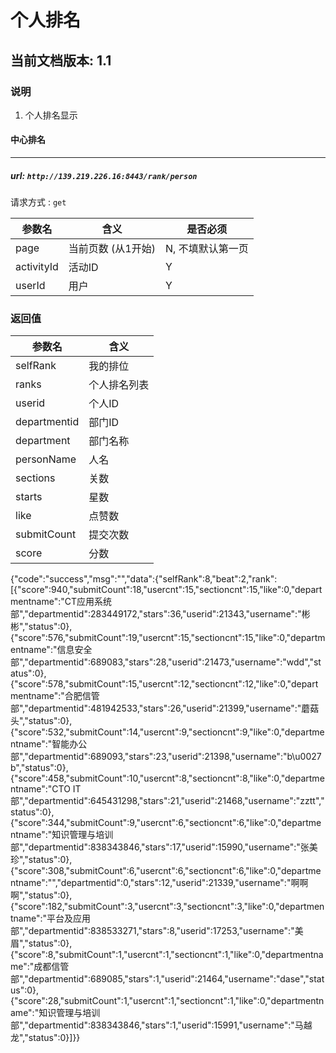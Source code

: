 # 个人排名

## 当前文档版本: 1.1

### 说明
1. 个人排名显示

#### 中心排名
--------------------------------
##### url: `http://139.219.226.16:8443/rank/person`
请求方式 : `get`

参数名    | 含义    | 是否必须
-------|--------|-----
page |   当前页数 (从1开始)  | N, 不填默认第一页
activityId |活动ID |Y
userId | 用户 |Y

###  返回值

参数名  | 含义
-------------|-------------
selfRank|我的排位
ranks    |个人排名列表
userid| 个人ID
departmentid |部门ID
department | 部门名称
personName | 人名
sections | 关数
starts | 星数
like |点赞数
submitCount|提交次数
score|分数

{"code":"success","msg":"","data":{"selfRank":8,"beat":2,"rank":[{"score":940,"submitCount":18,"usercnt":15,"sectioncnt":15,"like":0,"departmentname":"CT应用系统部","departmentid":283449172,"stars":36,"userid":21343,"username":"彬彬","status":0},{"score":576,"submitCount":19,"usercnt":15,"sectioncnt":15,"like":0,"departmentname":"信息安全部","departmentid":689083,"stars":28,"userid":21473,"username":"wdd","status":0},{"score":578,"submitCount":15,"usercnt":12,"sectioncnt":12,"like":0,"departmentname":"合肥信管部","departmentid":481942533,"stars":26,"userid":21399,"username":"蘑菇头","status":0},{"score":532,"submitCount":14,"usercnt":9,"sectioncnt":9,"like":0,"departmentname":"智能办公部","departmentid":689093,"stars":23,"userid":21398,"username":"b\u0027b","status":0},{"score":458,"submitCount":10,"usercnt":8,"sectioncnt":8,"like":0,"departmentname":"CTO IT部","departmentid":645431298,"stars":21,"userid":21468,"username":"zztt","status":0},{"score":344,"submitCount":9,"usercnt":6,"sectioncnt":6,"like":0,"departmentname":"知识管理与培训部","departmentid":838343846,"stars":17,"userid":15990,"username":"张美珍","status":0},{"score":308,"submitCount":6,"usercnt":6,"sectioncnt":6,"like":0,"departmentname":"","departmentid":0,"stars":12,"userid":21339,"username":"啊啊啊","status":0},{"score":182,"submitCount":3,"usercnt":3,"sectioncnt":3,"like":0,"departmentname":"平台及应用部","departmentid":838533271,"stars":8,"userid":17253,"username":"美眉","status":0},{"score":8,"submitCount":1,"usercnt":1,"sectioncnt":1,"like":0,"departmentname":"成都信管部","departmentid":689085,"stars":1,"userid":21464,"username":"dase","status":0},{"score":28,"submitCount":1,"usercnt":1,"sectioncnt":1,"like":0,"departmentname":"知识管理与培训部","departmentid":838343846,"stars":1,"userid":15991,"username":"马越龙","status":0}]}}